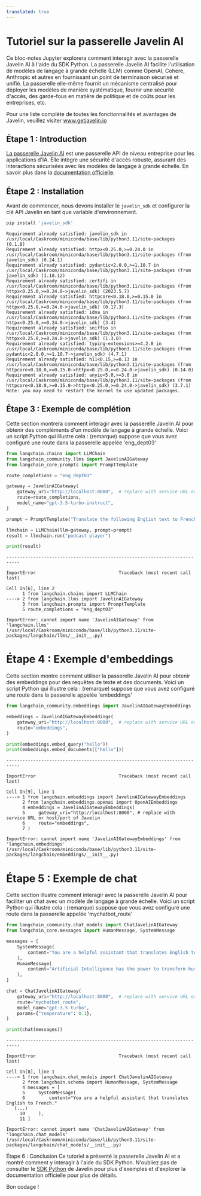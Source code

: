 ```yaml
---
translated: true
---
```


# Tutoriel sur la passerelle Javelin AI

Ce bloc-notes Jupyter explorera comment interagir avec la passerelle Javelin AI à l'aide du SDK Python.
La passerelle Javelin AI facilite l'utilisation de modèles de langage à grande échelle (LLM) comme OpenAI, Cohere, Anthropic et autres en
fournissant un point de terminaison sécurisé et unifié. La passerelle elle-même fournit un mécanisme centralisé pour déployer les modèles de manière systématique,
fournir une sécurité d'accès, des garde-fous en matière de politique et de coûts pour les entreprises, etc.

Pour une liste complète de toutes les fonctionnalités et avantages de Javelin, veuillez visiter www.getjavelin.io

## Étape 1 : Introduction

[La passerelle Javelin AI](https://www.getjavelin.io) est une passerelle API de niveau entreprise pour les applications d'IA. Elle intègre une sécurité d'accès robuste, assurant des interactions sécurisées avec les modèles de langage à grande échelle. En savoir plus dans la [documentation officielle](https://docs.getjavelin.io).

## Étape 2 : Installation

Avant de commencer, nous devons installer le `javelin_sdk` et configurer la clé API Javelin en tant que variable d'environnement.

```python
pip install 'javelin_sdk'
```

```output
Requirement already satisfied: javelin_sdk in /usr/local/Caskroom/miniconda/base/lib/python3.11/site-packages (0.1.8)
Requirement already satisfied: httpx<0.25.0,>=0.24.0 in /usr/local/Caskroom/miniconda/base/lib/python3.11/site-packages (from javelin_sdk) (0.24.1)
Requirement already satisfied: pydantic<2.0.0,>=1.10.7 in /usr/local/Caskroom/miniconda/base/lib/python3.11/site-packages (from javelin_sdk) (1.10.12)
Requirement already satisfied: certifi in /usr/local/Caskroom/miniconda/base/lib/python3.11/site-packages (from httpx<0.25.0,>=0.24.0->javelin_sdk) (2023.5.7)
Requirement already satisfied: httpcore<0.18.0,>=0.15.0 in /usr/local/Caskroom/miniconda/base/lib/python3.11/site-packages (from httpx<0.25.0,>=0.24.0->javelin_sdk) (0.17.3)
Requirement already satisfied: idna in /usr/local/Caskroom/miniconda/base/lib/python3.11/site-packages (from httpx<0.25.0,>=0.24.0->javelin_sdk) (3.4)
Requirement already satisfied: sniffio in /usr/local/Caskroom/miniconda/base/lib/python3.11/site-packages (from httpx<0.25.0,>=0.24.0->javelin_sdk) (1.3.0)
Requirement already satisfied: typing-extensions>=4.2.0 in /usr/local/Caskroom/miniconda/base/lib/python3.11/site-packages (from pydantic<2.0.0,>=1.10.7->javelin_sdk) (4.7.1)
Requirement already satisfied: h11<0.15,>=0.13 in /usr/local/Caskroom/miniconda/base/lib/python3.11/site-packages (from httpcore<0.18.0,>=0.15.0->httpx<0.25.0,>=0.24.0->javelin_sdk) (0.14.0)
Requirement already satisfied: anyio<5.0,>=3.0 in /usr/local/Caskroom/miniconda/base/lib/python3.11/site-packages (from httpcore<0.18.0,>=0.15.0->httpx<0.25.0,>=0.24.0->javelin_sdk) (3.7.1)
Note: you may need to restart the kernel to use updated packages.
```

## Étape 3 : Exemple de complétion

Cette section montrera comment interagir avec la passerelle Javelin AI pour obtenir des compléments d'un modèle de langage à grande échelle. Voici un script Python qui illustre cela :
(remarque) suppose que vous avez configuré une route dans la passerelle appelée 'eng_dept03'

```python
from langchain.chains import LLMChain
from langchain_community.llms import JavelinAIGateway
from langchain_core.prompts import PromptTemplate

route_completions = "eng_dept03"

gateway = JavelinAIGateway(
    gateway_uri="http://localhost:8000",  # replace with service URL or host/port of Javelin
    route=route_completions,
    model_name="gpt-3.5-turbo-instruct",
)

prompt = PromptTemplate("Translate the following English text to French: {text}")

llmchain = LLMChain(llm=gateway, prompt=prompt)
result = llmchain.run("podcast player")

print(result)
```

```output
---------------------------------------------------------------------------

ImportError                               Traceback (most recent call last)

Cell In[6], line 2
      1 from langchain.chains import LLMChain
----> 2 from langchain.llms import JavelinAIGateway
      3 from langchain.prompts import PromptTemplate
      5 route_completions = "eng_dept03"

ImportError: cannot import name 'JavelinAIGateway' from 'langchain.llms' (/usr/local/Caskroom/miniconda/base/lib/python3.11/site-packages/langchain/llms/__init__.py)
```

# Étape 4 : Exemple d'embeddings

Cette section montre comment utiliser la passerelle Javelin AI pour obtenir des embeddings pour des requêtes de texte et des documents. Voici un script Python qui illustre cela :
(remarque) suppose que vous avez configuré une route dans la passerelle appelée 'embeddings'

```python
from langchain_community.embeddings import JavelinAIGatewayEmbeddings

embeddings = JavelinAIGatewayEmbeddings(
    gateway_uri="http://localhost:8000",  # replace with service URL or host/port of Javelin
    route="embeddings",
)

print(embeddings.embed_query("hello"))
print(embeddings.embed_documents(["hello"]))
```

```output
---------------------------------------------------------------------------

ImportError                               Traceback (most recent call last)

Cell In[9], line 1
----> 1 from langchain.embeddings import JavelinAIGatewayEmbeddings
      2 from langchain.embeddings.openai import OpenAIEmbeddings
      4 embeddings = JavelinAIGatewayEmbeddings(
      5     gateway_uri="http://localhost:8000", # replace with service URL or host/port of Javelin
      6     route="embeddings",
      7 )

ImportError: cannot import name 'JavelinAIGatewayEmbeddings' from 'langchain.embeddings' (/usr/local/Caskroom/miniconda/base/lib/python3.11/site-packages/langchain/embeddings/__init__.py)
```

# Étape 5 : Exemple de chat

Cette section illustre comment interagir avec la passerelle Javelin AI pour faciliter un chat avec un modèle de langage à grande échelle. Voici un script Python qui illustre cela :
(remarque) suppose que vous avez configuré une route dans la passerelle appelée 'mychatbot_route'

```python
from langchain_community.chat_models import ChatJavelinAIGateway
from langchain_core.messages import HumanMessage, SystemMessage

messages = [
    SystemMessage(
        content="You are a helpful assistant that translates English to French."
    ),
    HumanMessage(
        content="Artificial Intelligence has the power to transform humanity and make the world a better place"
    ),
]

chat = ChatJavelinAIGateway(
    gateway_uri="http://localhost:8000",  # replace with service URL or host/port of Javelin
    route="mychatbot_route",
    model_name="gpt-3.5-turbo",
    params={"temperature": 0.1},
)

print(chat(messages))
```

```output
---------------------------------------------------------------------------

ImportError                               Traceback (most recent call last)

Cell In[8], line 1
----> 1 from langchain.chat_models import ChatJavelinAIGateway
      2 from langchain.schema import HumanMessage, SystemMessage
      4 messages = [
      5     SystemMessage(
      6         content="You are a helpful assistant that translates English to French."
   (...)
     10     ),
     11 ]

ImportError: cannot import name 'ChatJavelinAIGateway' from 'langchain.chat_models' (/usr/local/Caskroom/miniconda/base/lib/python3.11/site-packages/langchain/chat_models/__init__.py)
```

Étape 6 : Conclusion
Ce tutoriel a présenté la passerelle Javelin AI et a montré comment y interagir à l'aide du SDK Python.
N'oubliez pas de consulter le [SDK Python](https://www.github.com/getjavelin.io/javelin-python) de Javelin pour plus d'exemples et d'explorer la documentation officielle pour plus de détails.

Bon codage !
